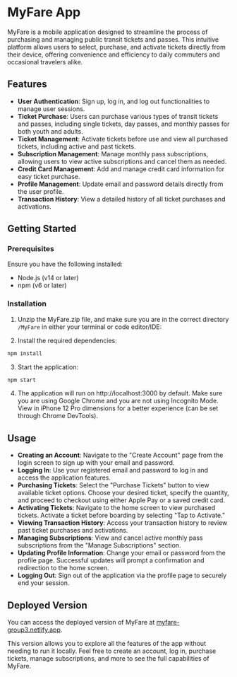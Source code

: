 # MyFare App

MyFare is a mobile application designed to streamline the process of purchasing and managing public transit tickets and passes. This intuitive platform allows users to select, purchase, and activate tickets directly from their device, offering convenience and efficiency to daily commuters and occasional travelers alike.

## Features

- **User Authentication**: Sign up, log in, and log out functionalities to manage user sessions.
- **Ticket Purchase**: Users can purchase various types of transit tickets and passes, including single tickets, day passes, and monthly passes for both youth and adults.
- **Ticket Management**: Activate tickets before use and view all purchased tickets, including active and past tickets.
- **Subscription Management**: Manage monthly pass subscriptions, allowing users to view active subscriptions and cancel them as needed.
- **Credit Card Management**: Add and manage credit card information for easy ticket purchase.
- **Profile Management**: Update email and password details directly from the user profile.
- **Transaction History**: View a detailed history of all ticket purchases and activations.

## Getting Started

### Prerequisites

Ensure you have the following installed:

- Node.js (v14 or later)
- npm (v6 or later)

### Installation

1. Unzip the MyFare.zip file, and make sure you are in the correct directory ```/MyFare``` in either your terminal or code editor/IDE:

2. Install the required dependencies:

```bash
npm install
```

3. Start the application:

```bash
npm start
```

4. The application will run on http://localhost:3000 by default. Make sure you are using Google Chrome and you are not using Incognito Mode. View in iPhone 12 Pro dimensions for a better experience (can be set through Chrome DevTools).

## Usage

- **Creating an Account**: Navigate to the "Create Account" page from the login screen to sign up with your email and password.
- **Logging In**: Use your registered email and password to log in and access the application features.
- **Purchasing Tickets**: Select the "Purchase Tickets" button to view available ticket options. Choose your desired ticket, specify the quantity, and proceed to checkout using either Apple Pay or a saved credit card.
- **Activating Tickets**: Navigate to the home screen to view purchased tickets. Activate a ticket before boarding by selecting "Tap to Activate."
- **Viewing Transaction History**: Access your transaction history to review past ticket purchases and activations.
- **Managing Subscriptions**: View and cancel active monthly pass subscriptions from the "Manage Subscriptions" section.
- **Updating Profile Information**: Change your email or password from the profile page. Successful updates will prompt a confirmation and redirection to the home screen.
- **Logging Out**: Sign out of the application via the profile page to securely end your session.

## Deployed Version

You can access the deployed version of MyFare at [myfare-group3.netlify.app](https://myfare-group3.netlify.app).

This version allows you to explore all the features of the app without needing to run it locally. Feel free to create an account, log in, purchase tickets, manage subscriptions, and more to see the full capabilities of MyFare.
